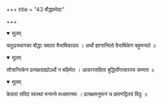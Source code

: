 +++
title = "43 बौद्धप्रभेदाः"

+++


<details open><summary>मूलम्</summary>

चतुःप्रस्थानका बौद्धाः ख्याता वैभाषिकादयः । अर्थो ज्ञानान्वितो वैभाषिकेण बहुमन्यते ॥
</details>



<details open><summary>मूलम्</summary>

सौत्रान्तिकेन प्रत्यक्षग्राह्योऽर्थो न बहिर्मतः । आकारसहिता बुद्धिर्योगाचारस्य सम्मता ॥
</details>



<details open><summary>मूलम्</summary>

केवलां संविदं स्वस्थां मन्यन्ते मध्यमागमाः । प्रत्यक्षमनुमानं च प्रमाणद्वितयं विदुः ॥
</details>

